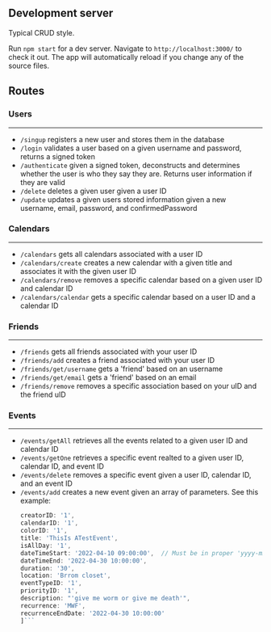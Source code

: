## Development server

Typical CRUD style.

Run `npm start` for a dev server. Navigate to `http://localhost:3000/` to check it out. The app will automatically reload if you change any of the source files.

## Routes

### Users
-------------------------------------------------------
- ``` /singup ``` registers a new user and stores them in the database 
- ``` /login ``` validates a user based on a given username and password, returns a signed token
- ``` /authenticate ``` given a signed token, deconstructs and determines whether the user is who they say they are. Returns user information if they are valid
- ``` /delete ``` deletes a given user given a user ID
- ``` /update ``` updates a given users stored information given a new username, email, password, and confirmedPassword

### Calendars
-------------------------------------------------------
- ``` /calendars ``` gets all calendars associated with a user ID
- ``` /calendars/create ``` creates a new calendar with a given title and associates it with the given user ID
- ``` /calendars/remove ``` removes a specific calendar based on a given user ID and calendar ID
- ``` /calendars/calendar ``` gets a specific calendar based on a user ID and a calendar ID

### Friends
-------------------------------------------------------
- ``` /friends ``` gets all friends associated with your user ID
- ``` /friends/add ``` creates a friend associated with your user ID
- ``` /friends/get/username ``` gets a 'friend' based on an username
- ``` /friends/get/email ``` gets a 'friend' based on an email
- ``` /friends/remove ``` removes a specific association based on your uID and the friend uID

### Events
-------------------------------------------------------

- ``` /events/getAll ``` retrieves all the events related to a given user ID and calendar ID
- ``` /events/getOne ``` retrieves a specific event realted to a given user ID, calendar ID, and event ID
- ``` /events/delete ``` removes a specific event given a user ID, calendar ID, and an event ID
- ``` /events/add ``` creates a new event given an array of parameters. See this example:  
   ```javascript const NewEvent = [  
   creatorID: '1',  
   calendarID: '1',  
   colorID: '1',  
   title: 'ThisIs ATestEvent',  
   isAllDay: '1',  
   dateTimeStart: '2022-04-10 09:00:00',  // Must be in proper 'yyyy-mm-dd hh:mm:ss' format
   dateTimeEnd: '2022-04-30 10:00:00',  
   duration: '30',  
   location: 'Brrom closet',  
   eventTypeID: '1',  
   priorityID: '1',  
   description: "'give me worm or give me death'",  
   recurrence: 'MWF',  
   recurrenceEndDate: '2022-04-30 10:00:00'  
   ]```  
